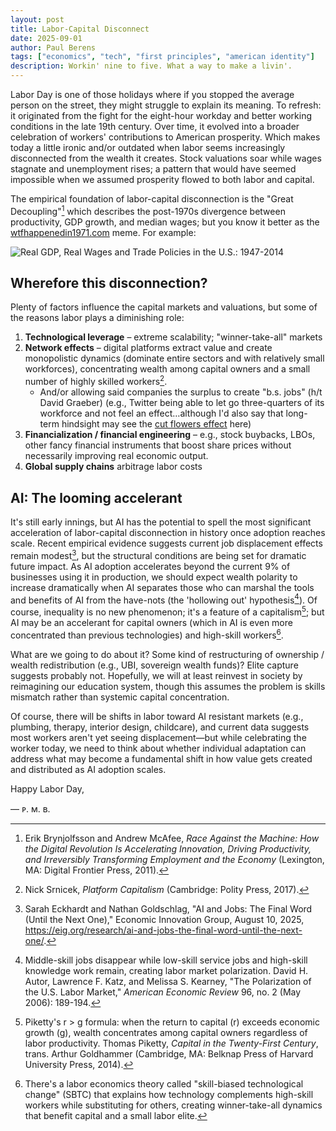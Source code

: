 ```yaml
---
layout: post
title: Labor-Capital Disconnect
date: 2025-09-01
author:	Paul Berens
tags: ["economics", "tech", "first principles", "american identity"]
description: Workin' nine to five. What a way to make a livin'.
---
```

Labor Day is one of those holidays where if you stopped the average person on the street, they might struggle to explain its meaning. To refresh: it originated from the fight for the eight-hour workday and better working conditions in the late 19th century. Over time, it evolved into a broader celebration of workers' contributions to American prosperity. Which makes today a little ironic and/or outdated when labor seems increasingly disconnected from the wealth it creates. Stock valuations soar while wages stagnate and unemployment rises; a pattern that would have seemed impossible when we assumed prosperity flowed to both labor and capital.

The empirical foundation of labor-capital disconnection is the "Great Decoupling"[^1] which describes the post-1970s divergence between productivity, GDP growth, and median wages; but you know it better as the [wtfhappenedin1971.com](https://wtfhappenedin1971.com/) meme. For example:

[^1]: Erik Brynjolfsson and Andrew McAfee, *Race Against the Machine: How the Digital Revolution Is Accelerating Innovation, Driving Productivity, and Irreversibly Transforming Employment and the Economy* (Lexington, MA: Digital Frontier Press, 2011).

![Real GDP, Real Wages and Trade Policies in the U.S.: 1947-2014](https://wtfhappenedin1971.com/wp-content/uploads/2020/06/wages.jpg)

## Wherefore this disconnection?

Plenty of factors influence the capital markets and valuations, but some of the reasons labor plays a diminishing role:
1. **Technological leverage** – extreme scalability; "winner-take-all" markets
2. **Network effects** – digital platforms extract value and create monopolistic dynamics (dominate entire sectors and with relatively small workforces), concentrating wealth among capital owners and a small number of highly skilled workers[^2].
	- And/or allowing said companies the surplus to create "b.s. jobs" (h/t David Graeber) (e.g., Twitter being able to let go three-quarters of its workforce and not feel an effect…although I'd also say that long-term hindsight may see the [cut flowers effect](/cut-flowers.html) here)
3. **Financialization / financial engineering** – e.g., stock buybacks, LBOs, other fancy financial instruments that boost share prices without necessarily improving real economic output.
4. **Global supply chains** arbitrage labor costs

[^2]: Nick Srnicek, *Platform Capitalism* (Cambridge: Polity Press, 2017).

## AI: The looming accelerant

It's still early innings, but AI has the potential to spell the most significant acceleration of labor-capital disconnection in history once adoption reaches scale. Recent empirical evidence suggests current job displacement effects remain modest[^3], but the structural conditions are being set for dramatic future impact. As AI adoption accelerates beyond the current 9% of businesses using it in production, we should expect wealth polarity to increase dramatically when AI separates those who can marshal the tools and benefits of AI from the have-nots (the 'hollowing out' hypothesis[^4]). Of course, inequality is no new phenomenon; it's a feature of a capitalism[^5]; but AI may be an accelerant for capital owners (which in AI is even more concentrated than previous technologies) and high-skill workers[^6].

[^3]: Sarah Eckhardt and Nathan Goldschlag, "AI and Jobs: The Final Word (Until the Next One)," Economic Innovation Group, August 10, 2025, https://eig.org/research/ai-and-jobs-the-final-word-until-the-next-one/.

[^4]: Middle-skill jobs disappear while low-skill service jobs and high-skill knowledge work remain, creating labor market polarization. David H. Autor, Lawrence F. Katz, and Melissa S. Kearney, "The Polarization of the U.S. Labor Market," *American Economic Review* 96, no. 2 (May 2006): 189-194.

[^5]: Piketty's r > g formula: when the return to capital (r) exceeds economic growth (g), wealth concentrates among capital owners regardless of labor productivity. Thomas Piketty, *Capital in the Twenty-First Century*, trans. Arthur Goldhammer (Cambridge, MA: Belknap Press of Harvard University Press, 2014).

[^6]: There's a labor economics theory called "skill-biased technological change" (SBTC) that explains how technology complements high-skill workers while substituting for others, creating winner-take-all dynamics that benefit capital and a small labor elite.

What are we going to do about it? Some kind of restructuring of ownership / wealth redistribution (e.g., UBI, sovereign wealth funds)? Elite capture suggests probably not. Hopefully, we will at least reinvest in society by reimagining our education system, though this assumes the problem is skills mismatch rather than systemic capital concentration.

Of course, there will be shifts in labor toward AI resistant markets (e.g., plumbing, therapy, interior design, childcare), and current data suggests most workers aren't yet seeing displacement—but while celebrating the worker today, we need to think about whether individual adaptation can address what may become a fundamental shift in how value gets created and distributed as AI adoption scales.

Happy Labor Day,

— ᴘ. ᴍ. ʙ.
